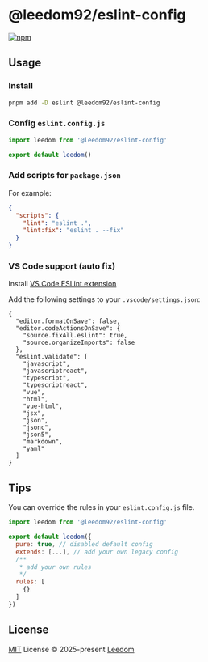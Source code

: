 # @leedom92/eslint-config

[![npm](https://img.shields.io/npm/v/@leedom92/eslint-config?color=333&label=)](https://www.npmjs.com/package/@leedom92/eslint-config)



## Usage

### Install

```bash
pnpm add -D eslint @leedom92/eslint-config
```

### Config `eslint.config.js`

```js
import leedom from '@leedom92/eslint-config'

export default leedom()

````

### Add scripts for `package.json`

For example:

```json
{
  "scripts": {
    "lint": "eslint .",
    "lint:fix": "eslint . --fix"
  }
}
```

### VS Code support (auto fix)

Install [VS Code ESLint extension](https://marketplace.visualstudio.com/items?itemName=dbaeumer.vscode-eslint)

Add the following settings to your `.vscode/settings.json`:

```jsonc
{
  "editor.formatOnSave": false,
  "editor.codeActionsOnSave": {
    "source.fixAll.eslint": true,
    "source.organizeImports": false
  },
  "eslint.validate": [
    "javascript",
    "javascriptreact",
    "typescript",
    "typescriptreact",
    "vue",
    "html",
    "vue-html",
    "jsx",
    "json",
    "jsonc",
    "json5",
    "markdown",
    "yaml"
  ]
}
```

## Tips
You can override the rules in your `eslint.config.js` file.

```js
import leedom from '@leedom92/eslint-config'

export default leedom({
  pure: true, // disabled default config
  extends: [...], // add your own legacy config
  /**
   * add your own rules
   */
  rules: [
    {}
  ]
})
```

## License
[MIT](https://github.com/leedom92/eslint-config/blob/main/LICENSE) License © 2025-present [Leedom](https://github.com/leedom92)